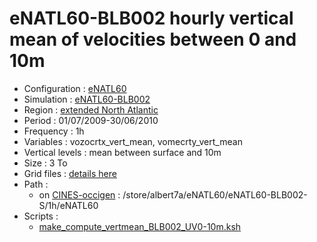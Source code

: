 # eNATL60-BLB002 hourly vertical mean of velocities between 0 and 10m

 - Configuration : [eNATL60](../simulations/eNATL60.md)
 - Simulation : [eNATL60-BLB002](../simulations/eNATL60-BLB002.md)
 - Region : [extended North Atlantic](../regions/eNATL.md)
 - Period : 01/07/2009-30/06/2010
 - Frequency : 1h
 - Variables : vozocrtx_vert_mean, vomecrty_vert_mean
 - Vertical levels : mean between surface and 10m
 - Size : 3 To
 - Grid files : [details here](eNATL60-grid-files.md)
 - Path : 
   - on [CINES-occigen](../platforms/occigen.md) : /store/albert7a/eNATL60/eNATL60-BLB002-S/1h/eNATL60
 - Scripts : 
   - [make_compute_vertmean_BLB002_UV0-10m.ksh](https://github.com/auraoupa/extract-occigen/blob/main/make_compute_vertmean_BLB002_UV0-10m.ksh)
